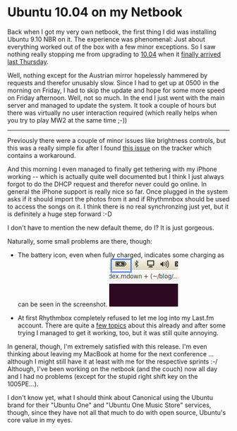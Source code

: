 # Ubuntu 10.04 on my Netbook

Back when I got my very own netbook, the first thing I did was installing
Ubuntu 9.10 NBR on it. The experience was phenomenal: Just about everything
worked out of the box with a few minor exceptions. So I saw nothing really
stopping me from upgrading to [10.04][0] when it 
[finally arrived last Thursday][release].

Well, nothing except for the Austrian mirror hopelessly hammered by 
requests and therefor unusably slow. Since I had to get up at 0500 in the
morning on Friday, I had to skip the update and hope for some more
speed on Friday afternoon. Well, not so much. In the end I just went
with the main server and managed to update the system. It took a couple
of hours but there was virtually no user interaction required (which 
really helps when you try to play MW2 at the same time ;-))

--------------------

Previously there were a couple of minor issues like brightness controls,
but this was a really simple fix after I found [this issue][1] on the 
tracker which contains a workaround.

And this morning I even managed to finally get tethering with my iPhone
working -- which is actually quite well documented but I think I just
always forgot to do the DHCP request and therefor never could go online.
In general the iPhone support is really nice so far. Once plugged in
the system asks if it should import the photos from it and if 
Rhythmnbox should be used to access the songs on it. I think there is
no real synchronzing just yet, but it is definitely a huge step 
forward :-D

I don't have to mention the new default theme, do I? It is
just gorgeous.

Naturally, some small problems are there, though: 

*   The battery icon, even when fully charged, indicates some charging
    as can be seen in the screenshot.
    <img src="charger.png" class="right" alt="" />

*   At first Rhythmbox completely refused to let me log into my 
    Last.fm account. There are quite a [few topics][2] about this already
    and after some trying I managed to get it working, too, but
    it was still quite annoying.

In general, though, I'm extremely satisfied with this release. I'm
even thinking about leaving my MacBook at home for the next 
conference ... although I might still have it at least with me for
the respective sprints :-/ Although, I've been working on the netbook
(and the couch) now all day and I had no problems (except for the
stupid right shift key on the 1005PE...).

I don't know yet, what I should think about Canonical using the Ubuntu
brand for their "Ubuntu One" and "Ubuntu One Music Store" services,
though, since they have not all that much to do with open source, 
Ubuntu's core value in my eyes.

[release]: http://www.ubuntu.com/news/ubuntu-10.04-desktop-edition
[0]: http://www.ubuntu.com/products/whatisubuntu/1004features 
[1]: https://bugs.launchpad.net/ubuntu/+source/linux/+bug/512567 
[2]: http://www.lastfm.de/group/Rhythmbox/forum/8096/_/586760 
